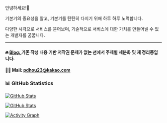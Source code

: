 안녕하세요!🙂

기본기의 중요성을 알고, 기본기를 탄탄히 다지기 위해 하루 하루 노력합니다.

다양한 시각으로 서비스를 뜯어보며, 기술적으로 서비스에 대한 가치를 만들어낼 수 있는 개발자를 꿈꿉니다.

---

#### 🔥 [Blog: ](https://devtheo.tistory.com/)기존 작성 내용 기반 저작권 문제가 없는 선에서 주제별 세분화 및 재 정리중입니다.
#### 🙏🏻 Mail: pdhou23@kakao.com
<!---
Hosinging/Hosinging is a ✨ special ✨ repository because its `README.md` (this file) appears on your GitHub profile.
You can click the Preview link to take a look at your changes.
--->

### 📊 GitHub Statistics

<!-- 전체 통계 (커밋 수 포함) -->
[![GitHub Stats](https://github-readme-stats.vercel.app/api?username=Hosinging&show_icons=true&theme=github_dark&include_all_commits=true&count_private=true)](https://github.com/anuraghazra/github-readme-stats)

<!-- 최근 1년 통계 (커밋 수 포함) -->
[![GitHub Stats](https://github-readme-stats.vercel.app/api?username=Hosinging&show_icons=true&theme=yeblu&count_private=true)](https://github.com/anuraghazra/github-readme-stats)

<!-- 활동 그래프 -->
[![Activity Graph](https://github-readme-activity-graph.vercel.app/graph?username=Hosinging&theme=react-dark)](https://github.com/ashutosh00710/github-readme-activity-graph)
